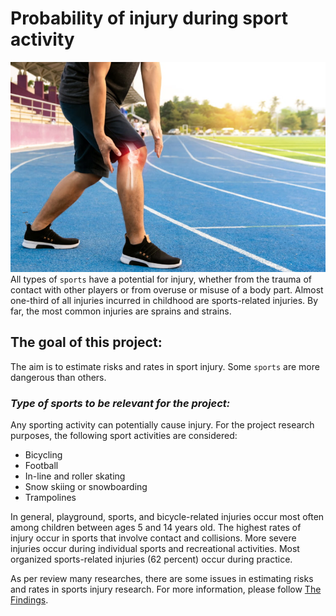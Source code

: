 # **Probability of injury during sport activity**
 ![Foto](Foto.jpeg)
 All types of `sports` have a potential for injury, whether from the trauma of contact with other players or from overuse or misuse of a body part. Almost one-third of all injuries incurred in childhood are sports-related injuries. By far, the most common injuries are sprains and strains.

## **The goal of this project:** 

The aim is to estimate risks and rates in sport injury. Some `sports` are more dangerous than others. 

### *Type of sports to be relevant for the project:*
Any sporting activity can potentially cause injury. For the project research purposes, the following sport activities are considered:
- Bicycling
- Football
- In-line and roller skating 
- Snow skiing or snowboarding 
- Trampolines 

In general, playground, sports, and bicycle-related injuries occur most often among children between ages 5 and 14 years old. The highest rates of injury occur in sports that involve contact and collisions. More severe injuries occur during individual sports and recreational activities. Most organized sports-related injuries (62 percent) occur during practice.

As per review many researches, there are some issues in estimating risks and rates in sports injury research. For more information, please follow [The Findings](https://www.ncbi.nlm.nih.gov/pmc/articles/PMC1472638/).